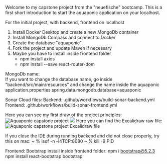 Welcome to my capstone project from the "neuefische" bootcamp.
This is a first short introduction to start the  aquaponic application on your localhost.

For the initial project, with backend, frontend on localhost
1. Install Docker Desktop and create a new MongoDb container
2. Install MongoDb Compass and connect to Docker 
3. Create the database "aquaponic"
4. Fork the project and update Maven if necessary
5. Maybe you have to install inside frontend folder
   - npm install axios
   - npm install --save react-router-dom

MongoDb name:   
If you want to change the database name, go inside "backend/src/main/resources" and change the name inside the aquaponic application.properties
spring.data.mongodb.database=aquaponic

Sonar Cloud files:
Backend:
.github/workflows/build-sonar-backend.yml
Frontend:
.github/workflows/build-sonar-frontend.yml

Here you can see my first draw of the project principles:
![Aquaponic capstone project](https://github.com/dennis-aclue/capstone-aquaponic/main/Aquaponic-capstone-drawing.png?raw=true)
![](Aquaponic-capstone-drawing.png)
Here you can find the Excalidraw raw file:
![Aquaponic capstone project Excalidraw file](https://github.com/dennis-aclue/capstone-aquaponic/main/Aquaponic-capstone-file.excalidraw)



If you close the IDE during running backend and did not close properly, try this on mac:
~ % lsof -n -i4TCP:8080
~ % kill -9 PID     

Frontend:
Bootstrap install inside frontend folder:
npm i bootstrap@5.2.3
npm install react-bootstrap bootstrap

